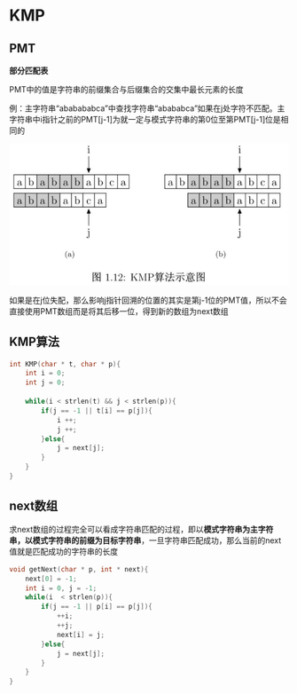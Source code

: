 # KMP

## PMT

**部分匹配表**

PMT中的值是字符串的前缀集合与后缀集合的交集中最长元素的长度

例：主字符串“ababababca”中查找字符串“abababca”如果在j处字符不匹配。主字符串中i指针之前的PMT[j-1]为就一定与模式字符串的第0位至第PMT[j-1]位是相同的

![kmp1](./kmp1.jpg)

如果是在j位失配，那么影响j指针回溯的位置的其实是第j-1位的PMT值，所以不会直接使用PMT数组而是将其后移一位，得到新的数组为next数组

## KMP算法

```c
int KMP(char * t, char * p){
    int i = 0;
    int j = 0;
    
    while(i < strlen(t) && j < strlen(p)){
        if(j == -1 || t[i] == p[j]){
            i ++;
            j ++;
        }else{
            j = next[j];
        }
    }
}
```

## next数组

求next数组的过程完全可以看成字符串匹配的过程，即以**模式字符串为主字符串，以模式字符串的前缀为目标字符串**，一旦字符串匹配成功，那么当前的next值就是匹配成功的字符串的长度

```c
void getNext(char * p, int * next){
    next[0] = -1;
    int i = 0, j = -1;
    while(i  < strlen(p)){
        if(j == -1 || p[i] == p[j]){
            ++i;
            ++j;
            next[i] = j;
        }else{
         	j = next[j];
        }
    }
}
```



